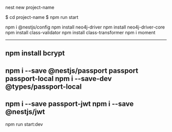nest new project-name

$ cd project-name
$ npm run start


npm i @nestjs/config
npm install neo4j-driver
npm install neo4j-driver-core
npm install class-validator
npm install class-transformer
npm i moment

-----------------
npm install bcrypt 
--
npm i --save @nestjs/passport passport passport-local
npm i --save-dev @types/passport-local
--
npm i --save passport-jwt
npm i --save @nestjs/jwt
--

npm run start:dev